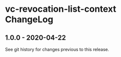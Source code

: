 # vc-revocation-list-context ChangeLog

## 1.0.0 - 2020-04-22

See git history for changes previous to this release.

